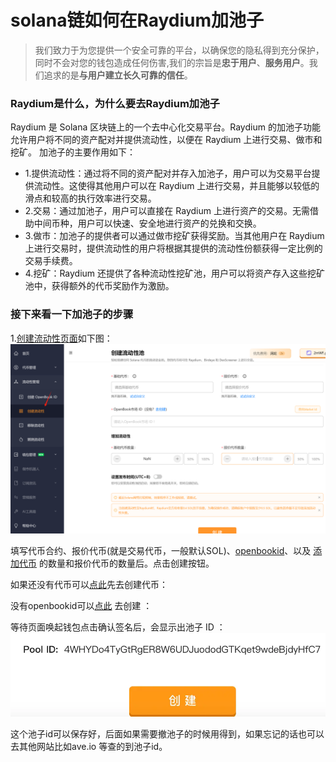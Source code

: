 # solana链如何在Raydium加池子
>我们致力于为您提供一个安全可靠的平台，以确保您的隐私得到充分保护，同时不会对您的钱包造成任何伤害,我们的宗旨是**忠于用户**、**服务用户**。我们追求的是**与用户建立长久可靠的信任**。
### Raydium是什么，为什么要去Raydium加池子
Raydium 是 Solana 区块链上的一个去中心化交易平台。Raydium 的加池子功能允许用户将不同的资产配对并提供流动性，以便在 Raydium 上进行交易、做市和挖矿。
加池子的主要作用如下：
- 1.提供流动性：通过将不同的资产配对并存入加池子，用户可以为交易平台提供流动性。这使得其他用户可以在 Raydium 上进行交易，并且能够以较低的滑点和较高的执行效率进行交易。
- 2.交易：通过加池子，用户可以直接在 Raydium 上进行资产的交易。无需借助中间币种，用户可以快速、安全地进行资产的兑换和交换。
- 3.做市：加池子的提供者可以通过做市挖矿获得奖励。当其他用户在 Raydium 上进行交易时，提供流动性的用户将根据其提供的流动性份额获得一定比例的交易手续费。
- 4.挖矿：Raydium 还提供了各种流动性挖矿池，用户可以将资产存入这些挖矿池中，获得额外的代币奖励作为激励。

### 接下来看一下加池子的步骤

1.[创建流动性页面](https://slerf.tools/liquidity-creator/solana)如下图： 
![Alt text](./img/addLP_1.jpg)

填写代币合约、报价代币(就是交易代币，一般默认SOL)、[openbookid](https://slerf.tools/openbook-market/solana)、以及 [添加代币](https://slerf.tools/token-creator/solana) 的数量和报价代币的数量后。点击创建按钮。

如果还没有代币可以[点此](https://slerf.tools/token-creator/solana)先去创建代币：

没有openbookid可以[点此](https://slerf.tools/openbook-market/solana) 去创建 ：

等待页面唤起钱包点击确认签名后，会显示出池子 ID ：
![Alt text](./img/addLP_2.jpg)

这个池子id可以保存好，后面如果需要撤池子的时候用得到，如果忘记的话也可以去其他网站比如ave.io 等查的到池子id。